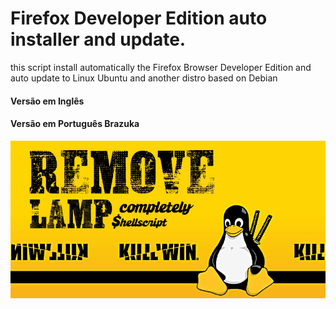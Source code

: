 # Firefox Developer Edition auto installer and update.
this script install automatically the Firefox Browser Developer Edition and auto update to Linux Ubuntu and another distro based on Debian

####  Versão em Inglês 

####  Versão em Português Brazuka


![alt text](https://github.com/atorresbr/completely-uninstall-lamp-on-ubuntu/blob/main/img/completely-uninstall-lamp-on-ubuntu.jpg)
